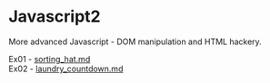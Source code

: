 Javascript2
===========

More advanced Javascript - DOM manipulation and HTML hackery.

Ex01 - [sorting_hat.md](https://github.com/hackbrightacademy/Javascript2/blob/master/sorting_hat.md)  
Ex02 - [laundry_countdown.md](https://github.com/hackbrightacademy/Javascript2/blob/master/laundry_countdown.md)
